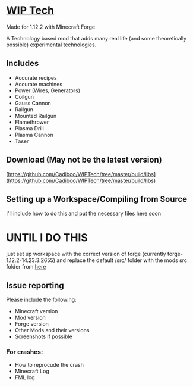 # [WIP Tech](https://github.com/Cadiboo/WIPTech/tree/master/src/)
Made for 1.12.2 with Minecraft Forge

A Technology based mod that adds many real life (and some theoretically possible) experimental technologies.

## Includes
- Accurate recipes
- Accurate machines
- Power (Wires, Generators)
- Coilgun
- Gauss Cannon
- Railgun
- Mounted Railgun
- Flamethrower
- Plasma Drill
- Plasma Cannon
- Taser

## Download (May not be the latest version)
[https://github.com/Cadiboo/WIPTech/tree/master/build/libs](https://github.com/Cadiboo/WIPTech/tree/master/build/libs)

## Setting up a Workspace/Compiling from Source
I'll include how to do this and put the necessary files here soon
# UNTIL I DO THIS
just set up workspace with the correct version of forge (currently forge-1.12.2-14.23.3.2655) and replace the default /src/ folder with the mods src folder from [here](https://github.com/Cadiboo/WIPTech/tree/master/)

## Issue reporting
Please include the following:

* Minecraft version
* Mod version
* Forge version
* Other Mods and their versions 
* Screenshots if possible
### For crashes:
* How to reprocude the crash
* Minecraft Log
* FML log
